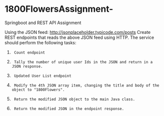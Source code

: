 # 1800FlowersAssignment-
Springboot and REST API Assignment

Using the JSON feed: http://jsonplaceholder.typicode.com/posts
Create REST endpoints that reads the above JSON feed using HTTP.  The service should perform the following tasks:
1.      Count endpoint
2.      Tally the number of unique user Ids in the JSON and return in a JSON response.
3.      Updated User List endpoint
4.      Modify the 4th JSON array item, changing the title and body of the object to "1800Flowers".
5.      Return the modified JSON object to the main Java class.
6.      Return the modified JSON in the endpoint response.
